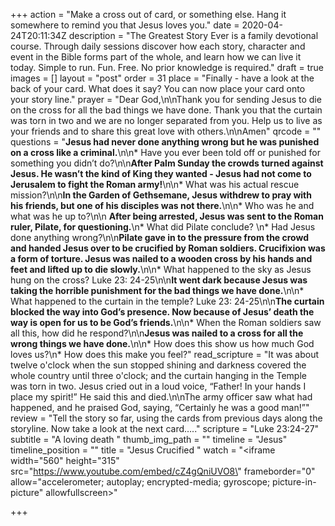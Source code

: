 +++
action = "Make a cross out of card, or something else. Hang it somewhere to remind you that Jesus loves you."
date = 2020-04-24T20:11:34Z
description = "The Greatest Story Ever is a family devotional course.  Through daily sessions discover how each story, character and event in the Bible forms part of the whole, and learn how we can live it today. Simple to run. Fun. Free. No prior knowledge is required."
draft = true
images = []
layout = "post"
order = 31
place = "Finally - have a look at the back of your card. What does it say? You can now place your card onto your story line."
prayer = "Dear God,\n\nThank you for sending Jesus to die on the cross for all the bad things we have done. Thank you that the curtain was torn in two and we are no longer separated from you. Help us to live as your friends and to share this great love with others.\n\nAmen"
qrcode = ""
questions = "**Jesus had never done anything wrong but he was punished on a cross like a criminal.**\n\n* Have you ever been told off or punished for something you didn’t do?\n\n**After Palm Sunday the crowds turned against Jesus. He wasn’t the kind of King they wanted - Jesus had not come to Jerusalem to fight the Roman army!**\n\n* What was his actual rescue mission?\n\n**In the Garden of Gethsemane, Jesus withdrew to pray with his friends, but one of his disciples was not there.**\n\n* Who was he and what was he up to?\n\n  **After being arrested, Jesus was sent to the Roman ruler, Pilate, for questioning.**\n* What did Pilate conclude? \n* Had Jesus done anything wrong?\n\n**Pilate gave in to the pressure from the crowd and handed Jesus over to be crucified by Roman soldiers. Crucifixion was a form of torture. Jesus was nailed to a wooden cross by his hands and feet and lifted up to die slowly.**\n\n* What happened to the sky as Jesus hung on the cross? Luke 23: 24-25\n\n**It went dark because Jesus was taking the horrible punishment for the bad things we have done.**\n\n* What happened to the curtain in the temple? Luke 23: 24-25\n\n**The curtain blocked the way into God’s presence. Now because of Jesus’ death the way is open for us to be God’s friends.**\n\n* When the Roman soldiers saw all this, how did he respond?\n\n**Jesus was nailed to a cross for all the wrong things we have done.**\n\n* How does this show us how much God loves us?\n* How does this make you feel?"
read_scripture = "It was about twelve o'clock when the sun stopped shining and darkness covered the whole country until three o'clock; and the curtain hanging in the Temple was torn in two. Jesus cried out in a loud voice, “Father! In your hands I place my spirit!” He said this and died.\n\nThe army officer saw what had happened, and he praised God, saying, “Certainly he was a good man!”"
review = "Tell the story so far, using the cards from previous days along the storyline.  Now take a look at the next card….."
scripture = "Luke 23:24-27"
subtitle = "A loving death "
thumb_img_path = ""
timeline = "Jesus"
timeline_position = ""
title = "Jesus Crucified "
watch = "<iframe width=\"560\" height=\"315\" src=\"https://www.youtube.com/embed/cZ4gQniUVO8\" frameborder=\"0\" allow=\"accelerometer; autoplay; encrypted-media; gyroscope; picture-in-picture\" allowfullscreen></iframe>"

+++
